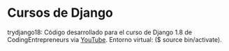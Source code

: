 # Cursos de Django

trydjango18: Código desarrollado para el curso de Django 1.8 de CodingEntrepreneurs via [YouTube](https://www.youtube.com/playlist?list=PLEsfXFp6DpzRcd-q4vR5qAgOZUuz8041S). Entorno virtual: ($ source bin/activate).
